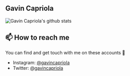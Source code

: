 ## Gavin Capriola

![Gavin Capriola's github stats](https://github-readme-stats.vercel.app/api?username=gavincapriola&show_icons=true&theme=radical)

## 📫 How to reach me

You can find and get touch with me on these accounts 👀
- Instagram: [@gavincapriola](https://www.instagram.com/gavincapriola/)
- Twitter: [@gavincapriola](https://twitter.com/gavincapriola)
